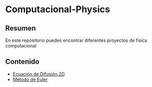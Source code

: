 # Computacional-Physics

## Resumen
En este repositorio puedes encontrar diferentes proyectos de física computacional 

## Contenido

- [Ecuación de Difusión 2D](https://github.com/Felix-07/Computacional-Physics/blob/main/Projectos/Ecuacion_difusion.ipynb)
- [Método de Euler](https://github.com/Felix-07/Computacional-Physics/blob/main/Projectos/Metodo_euler.ipynb)


